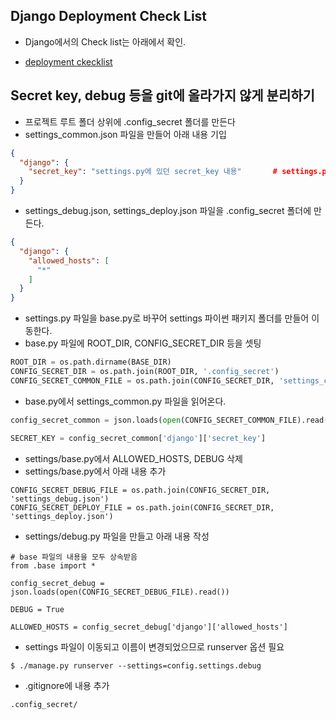 ## Django Deployment Check List

- Django에서의 Check list는 아래에서 확인.

- [deployment ckecklist](https://docs.djangoproject.com/en/1.11/howto/deployment/checklist/)

## Secret key, debug 등을 git에 올라가지 않게 분리하기

- 프로젝트 루트 폴더 상위에 .config\_secret 폴더를 만든다
- settings\_common.json 파일을 만들어 아래 내용 기입

```json
{
  "django": {
    "secret_key": "settings.py에 있던 secret_key 내용"		# settings.py에서는 ''
  }
}
```

- settings\_debug.json, settings\_deploy.json 파일을 .config\_secret 폴더에 만든다.

```json
{
  "django": {
    "allowed_hosts": [
      "*"
    ]
  }
}

```

- settings.py 파일을 base.py로 바꾸어 settings 파이썬 패키지 폴더를 만들어 이동한다.
- base.py 파일에 ROOT\_DIR, CONFIG\_SECRET\_DIR 등을 셋팅

```python
ROOT_DIR = os.path.dirname(BASE_DIR)
CONFIG_SECRET_DIR = os.path.join(ROOT_DIR, '.config_secret')
CONFIG_SECRET_COMMON_FILE = os.path.join(CONFIG_SECRET_DIR, 'settings_common.json')
```

- base.py에서 settings\_common.py 파일을 읽어온다.

```python
config_secret_common = json.loads(open(CONFIG_SECRET_COMMON_FILE).read())

SECRET_KEY = config_secret_common['django']['secret_key']
```

- settings/base.py에서 ALLOWED_HOSTS, DEBUG 삭제
- settings/base.py에서 아래 내용 추가

```
CONFIG_SECRET_DEBUG_FILE = os.path.join(CONFIG_SECRET_DIR, 'settings_debug.json')
CONFIG_SECRET_DEPLOY_FILE = os.path.join(CONFIG_SECRET_DIR, 'settings_deploy.json')
```

- settings/debug.py 파일을 만들고 아래 내용 작성

```
# base 파일의 내용을 모두 상속받음
from .base import *

config_secret_debug = json.loads(open(CONFIG_SECRET_DEBUG_FILE).read())

DEBUG = True

ALLOWED_HOSTS = config_secret_debug['django']['allowed_hosts']
```

- settings 파일이 이동되고 이름이 변경되었으므로 runserver 옵션 필요

```
$ ./manage.py runserver --settings=config.settings.debug
```

- .gitignore에 내용 추가

```
.config_secret/

```
